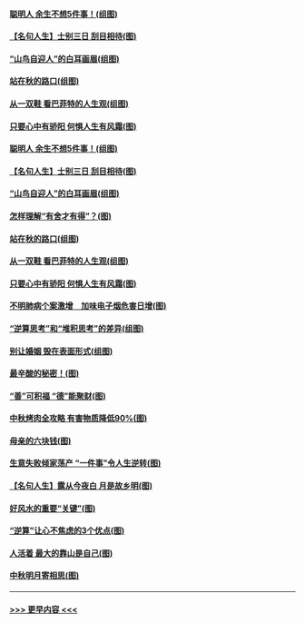 #### [聪明人 余生不想5件事！(组图)](../pages/p8/907364.md?t=09152001) 
#### [【名句人生】士别三日 刮目相待(图)](../pages/p8/906988.md?t=09152001) 
#### [“山鸟自迎人”的白耳画眉(组图)](../pages/p8/907332.md?t=09152001) 
#### [站在秋的路口(组图)](../pages/p8/906914.md?t=09152001) 
#### [从一双鞋 看巴菲特的人生观(组图)](../pages/p8/907311.md?t=09152001) 
#### [只要心中有骄阳 何惧人生有风霜(图)](../pages/p8/907320.md?t=09152001) 
#### [聪明人 余生不想5件事！(组图)](../pages/p8/907364.md?t=09152001) 
#### [【名句人生】士别三日 刮目相待(图)](../pages/p8/906988.md?t=09152001) 
#### [“山鸟自迎人”的白耳画眉(组图)](../pages/p8/907332.md?t=09152001) 
#### [怎样理解“有舍才有得”？(图)](../pages/p8/906872.md?t=09152001) 
#### [站在秋的路口(组图)](../pages/p8/906914.md?t=09152001) 
#### [从一双鞋 看巴菲特的人生观(组图)](../pages/p8/907311.md?t=09152001) 
#### [只要心中有骄阳 何惧人生有风霜(图)](../pages/p8/907320.md?t=09152001) 
#### [不明肺病个案激增　加味电子烟危害日增(图)](../pages/p8/907307.md?t=09152001) 
#### [“逆算思考”和“堆积思考”的差异(组图)](../pages/p8/907229.md?t=09152001) 
#### [别让婚姻 毁在表面形式(组图)](../pages/p8/907118.md?t=09152001) 
#### [最辛酸的秘密！(图)](../pages/p8/906327.md?t=09152001) 
#### [“善”可积福 “德”能聚财(图)](../pages/p8/906906.md?t=09152001) 
#### [中秋烤肉全攻略 有害物质降低90%(图)](../pages/p8/907227.md?t=09152001) 
#### [母亲的六块钱(图)](../pages/p8/907107.md?t=09152001) 
#### [生意失败倾家荡产 “一件事”令人生逆转(图)](../pages/p8/907101.md?t=09152001) 
#### [【名句人生】露从今夜白 月是故乡明(图)](../pages/p8/906558.md?t=09152001) 
#### [好风水的重要“关键”(图)](../pages/p8/907087.md?t=09152001) 
#### [“逆算”让心不焦虑的3个优点(图)](../pages/p8/907070.md?t=09152001) 
#### [人活着 最大的靠山是自己(图)](../pages/p8/906329.md?t=09152001) 
#### [中秋明月寄相思(图)](../pages/p8/906932.md?t=09152001) 

----
#### [ >>> 更早内容 <<< ](../indexes/p8-earlier.md)
